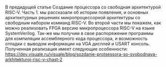 В предидущей статье Создание процессора со свободная архитектурой RISC-V. Часть 1. мы рассказали об истории появления, и основных архитектурных решениях микропроцессорной архитектуры со свободным набором комманд RISC-V. Во второй части мы покажем, как можно реализовать FPGA версию микропроцессора RISC-V на языке SystemVerilog. Так-же мы получим в свое распоряжение программы для компиляции ассемблерного кода процессора, и возможность отладки с выводом информации на VGA дисплей и USART консоль. Полученная реализация имеет следующие особенности: https://dev.visuale.ru/visuale/blog/sozdanie-protsessora-so-svobodnaya-arkhitekturoj-risc-v-chast-2
